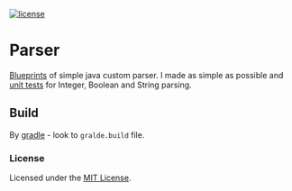 [![license](https://img.shields.io/github/license/mashape/apistatus.svg?maxAge=2592000)](https://github.com/alexgaas/parser/master/LICENSE)

# Parser

[Blueprints](https://github.com/alexgaas/parser/tree/master/src/main/java/com/alexgaas/parser) of simple java custom parser. I made as simple as possible and [unit tests](https://github.com/alexgaas/parser/tree/master/src/test/java/com/alexgaas/parser/unit) for Integer, Boolean and String parsing.

## Build

By [gradle](https://gradle.org/) - look to `gralde.build` file.

### License

Licensed under the [MIT License](https://github.com/alexgaas/parser/blob/master/README.md).
